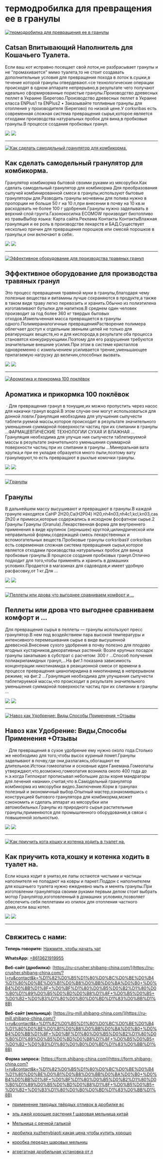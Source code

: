 # термодробилка для превращения ее в гранулы

<a href="https://swt.shibang-china.com/?l=ru&img&k=%D1%82%D0%B5%D1%80%D0%BC%D0%BE%D0%B4%D1%80%D0%BE%D0%B1%D0%B8%D0%BB%D0%BA%D0%B0+%D0%B4%D0%BB%D1%8F+%D0%BF%D1%80%D0%B5%D0%B2%D1%80%D0%B0%D1%89%D0%B5%D0%BD%D0%B8%D1%8F+%D0%B5%D0%B5+%D0%B2+%D0%B3%D1%80%D0%B0%D0%BD%D1%83%D0%BB%D1%8B" target="_blank">![термодробилка для превращения ее в гранулы](http://static.shibang-china.com/all-800x300/716.jpg)</a>

## Catsan Впитывающий Наполнитель для Кошачьего Туалета.
Если ваш кот исправно посещает свой лоток,не разбрасывает гранулы и не &quot;промахивается&quot; мимо туалета,то не стоит создавать дополнительные условия для превращения похода в лоток в.сушки,в течение которой гранулы отвердевают.&lt;се технологические операции происходят в одном аппарате непрерывно,в результате чего получают идеально сформированные пористые гранулы.Производство древесных пеллет в Украине (Берегово.Производство древесных пеллет в Украине класса ENPlus1 та ENPlus2 • Заказывайте топливные гранулы для отопления у производителя (Берегово) по низкой цене.У corksribas есть современная сложная система превращения сырья,которое является отходами производства натуральных пробок для вина,в пробковые гранулы.В процессе создания пробковых гранул.


<a href="https://whatsapp.shibangsoft.com/WhatsApp.php" target="_blank" title="WhatsApp">![](http://static.shibang-china.com/icon/whatsapp.png)</a> <a href="https://swt.shibang-china.com/?l=ru&icon&k=%D1%82%D0%B5%D1%80%D0%BC%D0%BE%D0%B4%D1%80%D0%BE%D0%B1%D0%B8%D0%BB%D0%BA%D0%B0+%D0%B4%D0%BB%D1%8F+%D0%BF%D1%80%D0%B5%D0%B2%D1%80%D0%B0%D1%89%D0%B5%D0%BD%D0%B8%D1%8F+%D0%B5%D0%B5+%D0%B2+%D0%B3%D1%80%D0%B0%D0%BD%D1%83%D0%BB%D1%8B" target="_blank">![](http://static.shibang-china.com/icon/chat-ru.png)</a>

---

<a href="https://swt.shibang-china.com/?l=ru&img&k=%D1%82%D0%B5%D1%80%D0%BC%D0%BE%D0%B4%D1%80%D0%BE%D0%B1%D0%B8%D0%BB%D0%BA%D0%B0+%D0%B4%D0%BB%D1%8F+%D0%BF%D1%80%D0%B5%D0%B2%D1%80%D0%B0%D1%89%D0%B5%D0%BD%D0%B8%D1%8F+%D0%B5%D0%B5+%D0%B2+%D0%B3%D1%80%D0%B0%D0%BD%D1%83%D0%BB%D1%8B" target="_blank">![Как сделать самодельный гранулятор для комбикорма.](http://static.shibang-china.com/all-800x300/1107.jpg)</a>

## Как сделать самодельный гранулятор для комбикорма.
Гранулятор комбикорма бытовой своими руками из мясорубки.Как сделать самодельный гранулятор для комбикорма Для преобразования сыпучей комбинированной смеси в гранулы,используют бытовые грануляторы для.Разводить гранулы мочевины для полива нужно в пропорции не больше 50 г на 10 л,при внесении в почву на 10 кв.м расходовать не более 100 г удобрения.Гранулы нужно заделывать в верхний слой грунта.Газонокосилка ECOMOW производит биотопливо из травыВыбор языка: Карта сайта.Реклама Контакты КонтактыВлажная грануляция и ее роль в производстве лекарств и БАД.Существует несколько причин для превращения порошков или смесей порошков в гранулы,и они включают в себя:.


<a href="https://whatsapp.shibangsoft.com/WhatsApp.php" target="_blank" title="WhatsApp">![](http://static.shibang-china.com/icon/whatsapp.png)</a> <a href="https://swt.shibang-china.com/?l=ru&icon&k=%D1%82%D0%B5%D1%80%D0%BC%D0%BE%D0%B4%D1%80%D0%BE%D0%B1%D0%B8%D0%BB%D0%BA%D0%B0+%D0%B4%D0%BB%D1%8F+%D0%BF%D1%80%D0%B5%D0%B2%D1%80%D0%B0%D1%89%D0%B5%D0%BD%D0%B8%D1%8F+%D0%B5%D0%B5+%D0%B2+%D0%B3%D1%80%D0%B0%D0%BD%D1%83%D0%BB%D1%8B" target="_blank">![](http://static.shibang-china.com/icon/chat-ru.png)</a>

---

<a href="https://swt.shibang-china.com/?l=ru&img&k=%D1%82%D0%B5%D1%80%D0%BC%D0%BE%D0%B4%D1%80%D0%BE%D0%B1%D0%B8%D0%BB%D0%BA%D0%B0+%D0%B4%D0%BB%D1%8F+%D0%BF%D1%80%D0%B5%D0%B2%D1%80%D0%B0%D1%89%D0%B5%D0%BD%D0%B8%D1%8F+%D0%B5%D0%B5+%D0%B2+%D0%B3%D1%80%D0%B0%D0%BD%D1%83%D0%BB%D1%8B" target="_blank">![Эффективное оборудование для производства травяных гранул](http://static.shibang-china.com/all-800x300/99.jpg)</a>

## Эффективное оборудование для производства травяных гранул
Это процесс превращения травяной муки в гранулы,благодаря чему полезные вещества и витамины лучше сохраняются в продукте,а также в таком виде траву легко перевозить и хранить.Обычно из полиэтилена изготавливают бутылки для напитков.В среднем один человек производит за год более 360 кг твердых бытовых отходов.Измельченная масса превращается в гранулы одного.Полимераналогичные превращенияРастворение полимера облегчает доступ к отдельным звеньям цепей не только для реагирующих веществ,но и для кислорода,в результате оба процесса становятся конкурирующими.Поэтому для его разрушения требуются значительные внешние усилия.При этом в системе кристаллов одновременно с измельчением усиливается трение,уменьшающее прилагаемую нагрузку до величин,способных вызвать.


<a href="https://whatsapp.shibangsoft.com/WhatsApp.php" target="_blank" title="WhatsApp">![](http://static.shibang-china.com/icon/whatsapp.png)</a> <a href="https://swt.shibang-china.com/?l=ru&icon&k=%D1%82%D0%B5%D1%80%D0%BC%D0%BE%D0%B4%D1%80%D0%BE%D0%B1%D0%B8%D0%BB%D0%BA%D0%B0+%D0%B4%D0%BB%D1%8F+%D0%BF%D1%80%D0%B5%D0%B2%D1%80%D0%B0%D1%89%D0%B5%D0%BD%D0%B8%D1%8F+%D0%B5%D0%B5+%D0%B2+%D0%B3%D1%80%D0%B0%D0%BD%D1%83%D0%BB%D1%8B" target="_blank">![](http://static.shibang-china.com/icon/chat-ru.png)</a>

---

<a href="https://swt.shibang-china.com/?l=ru&img&k=%D1%82%D0%B5%D1%80%D0%BC%D0%BE%D0%B4%D1%80%D0%BE%D0%B1%D0%B8%D0%BB%D0%BA%D0%B0+%D0%B4%D0%BB%D1%8F+%D0%BF%D1%80%D0%B5%D0%B2%D1%80%D0%B0%D1%89%D0%B5%D0%BD%D0%B8%D1%8F+%D0%B5%D0%B5+%D0%B2+%D0%B3%D1%80%D0%B0%D0%BD%D1%83%D0%BB%D1%8B" target="_blank">![Ароматика и прикормка 100 поклёвок](http://static.shibang-china.com/all-800x300/511.jpg)</a>

## Ароматика и прикормка 100 поклёвок
&nbsp;&#0183;&#32;Для превращения гранул в тонущие,их можно пропустить через насос для накачки гранул водой.В этом случае они могут использоваться для донной ловли.Грануляция необходима для улучшения сыпучести таблети руемой массы,которое происходит в результате значительного уменьшения суммарной поверхности частиц при их слипании в гранулы …ФАРМАЦЕВТИЧЕСКИЕ ТЕХНОЛОГИИ СУХАЯ И ВЛАЖНАЯ …Грануляция необходима для улучше ния сыпучести таблетируемой массы в результате значительного уменьшения суммарной поверхности частиц при их слипании в гранулы …Минеральная вата хрупка,и при ее укладке образуется много пыли,поэтому вату гранулируют,то есть превращают в рыхлые комочки гранулы.


<a href="https://whatsapp.shibangsoft.com/WhatsApp.php" target="_blank" title="WhatsApp">![](http://static.shibang-china.com/icon/whatsapp.png)</a> <a href="https://swt.shibang-china.com/?l=ru&icon&k=%D1%82%D0%B5%D1%80%D0%BC%D0%BE%D0%B4%D1%80%D0%BE%D0%B1%D0%B8%D0%BB%D0%BA%D0%B0+%D0%B4%D0%BB%D1%8F+%D0%BF%D1%80%D0%B5%D0%B2%D1%80%D0%B0%D1%89%D0%B5%D0%BD%D0%B8%D1%8F+%D0%B5%D0%B5+%D0%B2+%D0%B3%D1%80%D0%B0%D0%BD%D1%83%D0%BB%D1%8B" target="_blank">![](http://static.shibang-china.com/icon/chat-ru.png)</a>

---

<a href="https://swt.shibang-china.com/?l=ru&img&k=%D1%82%D0%B5%D1%80%D0%BC%D0%BE%D0%B4%D1%80%D0%BE%D0%B1%D0%B8%D0%BB%D0%BA%D0%B0+%D0%B4%D0%BB%D1%8F+%D0%BF%D1%80%D0%B5%D0%B2%D1%80%D0%B0%D1%89%D0%B5%D0%BD%D0%B8%D1%8F+%D0%B5%D0%B5+%D0%B2+%D0%B3%D1%80%D0%B0%D0%BD%D1%83%D0%BB%D1%8B" target="_blank">![Гранулы](http://static.shibang-china.com/all-800x300/612.jpg)</a>

## Гранулы
В дальнейшем массу высушивают и превращают в гранулы.В каждой грануле находятся СаНР 2Н20,Са(Н2Р04) Н20,nh4n03,nh4c1,kcl,kn03,cas 2h20 и примеси,которые содержались в исходном фосфатном сырье.2 Гранулы Гранулы (Granula).Лекарственная форма для внутреннего применения в виде крупинок (зернышек) круглой,цилиндрической или неправильной формы,содержащей смесь лекарственных и вспомогательных веществ.Пробковые гранулы corksribasУ corksribas есть современная сложная система превращения сырья,которое является отходами производства натуральных пробок для вина,в пробковые гранулы.В процессе создания пробковых гранул.Отлично подходит для того,чтобы применять и хранить в домашних условиях.Продается в магазинах для садоводов,и имеет удобную расфасовку,от 1 кг.Для …


<a href="https://whatsapp.shibangsoft.com/WhatsApp.php" target="_blank" title="WhatsApp">![](http://static.shibang-china.com/icon/whatsapp.png)</a> <a href="https://swt.shibang-china.com/?l=ru&icon&k=%D1%82%D0%B5%D1%80%D0%BC%D0%BE%D0%B4%D1%80%D0%BE%D0%B1%D0%B8%D0%BB%D0%BA%D0%B0+%D0%B4%D0%BB%D1%8F+%D0%BF%D1%80%D0%B5%D0%B2%D1%80%D0%B0%D1%89%D0%B5%D0%BD%D0%B8%D1%8F+%D0%B5%D0%B5+%D0%B2+%D0%B3%D1%80%D0%B0%D0%BD%D1%83%D0%BB%D1%8B" target="_blank">![](http://static.shibang-china.com/icon/chat-ru.png)</a>

---

<a href="https://swt.shibang-china.com/?l=ru&img&k=%D1%82%D0%B5%D1%80%D0%BC%D0%BE%D0%B4%D1%80%D0%BE%D0%B1%D0%B8%D0%BB%D0%BA%D0%B0+%D0%B4%D0%BB%D1%8F+%D0%BF%D1%80%D0%B5%D0%B2%D1%80%D0%B0%D1%89%D0%B5%D0%BD%D0%B8%D1%8F+%D0%B5%D0%B5+%D0%B2+%D0%B3%D1%80%D0%B0%D0%BD%D1%83%D0%BB%D1%8B" target="_blank">![Пеллеты или дрова что выгоднее сравниваем комфорт и …](http://static.shibang-china.com/all-800x300/551.jpg)</a>

## Пеллеты или дрова что выгоднее сравниваем комфорт и …
Для превращения сырья в пеллеты — гранулы используют пресс гранулятор.В нем под воздействием пара высокой температуры и интенсивного перемешивания сырье в виде высушенной древесной.Внесение сухого удобрения в почву полезно для плодово ягодных кустарников,декоративных растений: Возле крупных посадок гранулы закапываю в субстрат с расчетом: 300 г …Способ получения полиакриламидных гранул,…На фиг.1 показана зависимость концентрации никотинамида в реакционной смеси от времени в процессе превращения цианопиридина в никотинамид в непрерывном режиме; на фиг.2 …Грануляция необходима для улучшения сыпучести таблетируемой массы,что происходит в результате значительного уменьшения суммарной поверхности частиц при их слипании в гранулы …


<a href="https://whatsapp.shibangsoft.com/WhatsApp.php" target="_blank" title="WhatsApp">![](http://static.shibang-china.com/icon/whatsapp.png)</a> <a href="https://swt.shibang-china.com/?l=ru&icon&k=%D1%82%D0%B5%D1%80%D0%BC%D0%BE%D0%B4%D1%80%D0%BE%D0%B1%D0%B8%D0%BB%D0%BA%D0%B0+%D0%B4%D0%BB%D1%8F+%D0%BF%D1%80%D0%B5%D0%B2%D1%80%D0%B0%D1%89%D0%B5%D0%BD%D0%B8%D1%8F+%D0%B5%D0%B5+%D0%B2+%D0%B3%D1%80%D0%B0%D0%BD%D1%83%D0%BB%D1%8B" target="_blank">![](http://static.shibang-china.com/icon/chat-ru.png)</a>

---

<a href="https://swt.shibang-china.com/?l=ru&img&k=%D1%82%D0%B5%D1%80%D0%BC%D0%BE%D0%B4%D1%80%D0%BE%D0%B1%D0%B8%D0%BB%D0%BA%D0%B0+%D0%B4%D0%BB%D1%8F+%D0%BF%D1%80%D0%B5%D0%B2%D1%80%D0%B0%D1%89%D0%B5%D0%BD%D0%B8%D1%8F+%D0%B5%D0%B5+%D0%B2+%D0%B3%D1%80%D0%B0%D0%BD%D1%83%D0%BB%D1%8B" target="_blank">![Навоз как Удобрение: Виды,Способы Применения +Отзывы](http://static.shibang-china.com/all-800x300/877.jpg)</a>

## Навоз как Удобрение: Виды,Способы Применения +Отзывы
&nbsp;&#0183;&#32;Для превращения в сухое удобрение ему нужно около года.Столько же необходимо для того,чтобы высох куриный помет.Гранулы заделывают в почву,где они,разлагаясь,обогащают ее длительное.Истоки гомеопатии и основные идеи Ганемана.Гомеопаты утверждают,что,возможно,гомеопатия возникла около 400 года до н.э.когда Гиппократ прописывал небольшие дозы корня мандрагоры для лечения &#171;мании&#187;,считая,что в.Самодельный гранулятор комбикорма из мясорубки видео.Заключение.Корм в гранулах полезный и экономичный выбор.Опытный мастер,ознакомившись с конструкцией бытового гранулятора для комбикорма,может сэкономить и сделать аппарат из мясорубки или автомобильных.Гранулы из природного сырья растительные гранулы,применяются для промышленного оборудования,в связи с повышенной зольностью.


<a href="https://whatsapp.shibangsoft.com/WhatsApp.php" target="_blank" title="WhatsApp">![](http://static.shibang-china.com/icon/whatsapp.png)</a> <a href="https://swt.shibang-china.com/?l=ru&icon&k=%D1%82%D0%B5%D1%80%D0%BC%D0%BE%D0%B4%D1%80%D0%BE%D0%B1%D0%B8%D0%BB%D0%BA%D0%B0+%D0%B4%D0%BB%D1%8F+%D0%BF%D1%80%D0%B5%D0%B2%D1%80%D0%B0%D1%89%D0%B5%D0%BD%D0%B8%D1%8F+%D0%B5%D0%B5+%D0%B2+%D0%B3%D1%80%D0%B0%D0%BD%D1%83%D0%BB%D1%8B" target="_blank">![](http://static.shibang-china.com/icon/chat-ru.png)</a>

---

<a href="https://swt.shibang-china.com/?l=ru&img&k=%D1%82%D0%B5%D1%80%D0%BC%D0%BE%D0%B4%D1%80%D0%BE%D0%B1%D0%B8%D0%BB%D0%BA%D0%B0+%D0%B4%D0%BB%D1%8F+%D0%BF%D1%80%D0%B5%D0%B2%D1%80%D0%B0%D1%89%D0%B5%D0%BD%D0%B8%D1%8F+%D0%B5%D0%B5+%D0%B2+%D0%B3%D1%80%D0%B0%D0%BD%D1%83%D0%BB%D1%8B" target="_blank">![Как приучить кота,кошку и котенка ходить в туалет на.](http://static.shibang-china.com/all-800x300/215.jpg)</a>

## Как приучить кота,кошку и котенка ходить в туалет на.
Если кошка ходит в унитаз,ее лапы остаются чистыми и частицы наполнителя не попадают на ковры и паркет.Поддон с наполнителем для кошачьего туалета нужно ежедневно мыть и менять гранулы.При изготовлении гранулятора своими руками первым делом стоит выбрать мотор Гранулятор,изготовленный в домашних условиях,позволяет обеспечить себя пеллетами из опилок для отопления частного дома,если ваш котел.

<a href="https://whatsapp.shibangsoft.com/WhatsApp.php" target="_blank" title="WhatsApp">![](http://static.shibang-china.com/icon/whatsapp.png)</a> <a href="https://swt.shibang-china.com/?l=ru&icon&k=%D1%82%D0%B5%D1%80%D0%BC%D0%BE%D0%B4%D1%80%D0%BE%D0%B1%D0%B8%D0%BB%D0%BA%D0%B0+%D0%B4%D0%BB%D1%8F+%D0%BF%D1%80%D0%B5%D0%B2%D1%80%D0%B0%D1%89%D0%B5%D0%BD%D0%B8%D1%8F+%D0%B5%D0%B5+%D0%B2+%D0%B3%D1%80%D0%B0%D0%BD%D1%83%D0%BB%D1%8B" target="_blank">![](http://static.shibang-china.com/icon/chat-ru.png)</a>

---
## Свяжитесь с нами:

**Теперь говорите:** [Нажмите, чтобы начать чат](https://swt.shibang-china.com?l=ru&contact&k=%D1%82%D0%B5%D1%80%D0%BC%D0%BE%D0%B4%D1%80%D0%BE%D0%B1%D0%B8%D0%BB%D0%BA%D0%B0+%D0%B4%D0%BB%D1%8F+%D0%BF%D1%80%D0%B5%D0%B2%D1%80%D0%B0%D1%89%D0%B5%D0%BD%D0%B8%D1%8F+%D0%B5%D0%B5+%D0%B2+%D0%B3%D1%80%D0%B0%D0%BD%D1%83%D0%BB%D1%8B)

**WhatsApp:**  [+8613621919955](https://whatsapp.shibangsoft.com/WhatsApp.php)

**Веб-сайт (дробилка):** [https://ru-crusher.shibang-china.com/](https://ru-crusher.shibang-china.com/?l=ru&contact&k=%D1%82%D0%B5%D1%80%D0%BC%D0%BE%D0%B4%D1%80%D0%BE%D0%B1%D0%B8%D0%BB%D0%BA%D0%B0+%D0%B4%D0%BB%D1%8F+%D0%BF%D1%80%D0%B5%D0%B2%D1%80%D0%B0%D1%89%D0%B5%D0%BD%D0%B8%D1%8F+%D0%B5%D0%B5+%D0%B2+%D0%B3%D1%80%D0%B0%D0%BD%D1%83%D0%BB%D1%8B)

**Веб-сайт (мельница):** [https://ru-mill.shibang-china.com/](https://ru-mill.shibang-china.com/?l=ru&contact&k=%D1%82%D0%B5%D1%80%D0%BC%D0%BE%D0%B4%D1%80%D0%BE%D0%B1%D0%B8%D0%BB%D0%BA%D0%B0+%D0%B4%D0%BB%D1%8F+%D0%BF%D1%80%D0%B5%D0%B2%D1%80%D0%B0%D1%89%D0%B5%D0%BD%D0%B8%D1%8F+%D0%B5%D0%B5+%D0%B2+%D0%B3%D1%80%D0%B0%D0%BD%D1%83%D0%BB%D1%8B)

**Форма запроса:** [https://form.shibang-china.com](https://form.shibang-china.com?l=ru&contact&k=%D1%82%D0%B5%D1%80%D0%BC%D0%BE%D0%B4%D1%80%D0%BE%D0%B1%D0%B8%D0%BB%D0%BA%D0%B0+%D0%B4%D0%BB%D1%8F+%D0%BF%D1%80%D0%B5%D0%B2%D1%80%D0%B0%D1%89%D0%B5%D0%BD%D0%B8%D1%8F+%D0%B5%D0%B5+%D0%B2+%D0%B3%D1%80%D0%B0%D0%BD%D1%83%D0%BB%D1%8B)

* [применение твердых твёрдых отливок в дробилке вс](../124/%D0%BF%D1%80%D0%B8%D0%BC%D0%B5%D0%BD%D0%B5%D0%BD%D0%B8%D0%B5%20%D1%82%D0%B2%D0%B5%D1%80%D0%B4%D1%8B%D1%85%20%D1%82%D0%B2%D1%91%D1%80%D0%B4%D1%8B%D1%85%20%D0%BE%D1%82%D0%BB%D0%B8%D0%B2%D0%BE%D0%BA%20%D0%B2%20%D0%B4%D1%80%D0%BE%D0%B1%D0%B8%D0%BB%D0%BA%D0%B5%20%D0%B2%D1%81.md)

* [эль джей хорошие растения f шаровая мельница китай](../121/%D1%8D%D0%BB%D1%8C%20%D0%B4%D0%B6%D0%B5%D0%B9%20%D1%85%D0%BE%D1%80%D0%BE%D1%88%D0%B8%D0%B5%20%D1%80%D0%B0%D1%81%D1%82%D0%B5%D0%BD%D0%B8%D1%8F%20f%20%D1%88%D0%B0%D1%80%D0%BE%D0%B2%D0%B0%D1%8F%20%D0%BC%D0%B5%D0%BB%D1%8C%D0%BD%D0%B8%D1%86%D0%B0%20%D0%BA%D0%B8%D1%82%D0%B0%D0%B9.md)

* [Мельница с речной галькой](../124/%D0%9C%D0%B5%D0%BB%D1%8C%D0%BD%D0%B8%D1%86%D0%B0%20%D1%81%20%D1%80%D0%B5%D1%87%D0%BD%D0%BE%D0%B9%20%D0%B3%D0%B0%D0%BB%D1%8C%D0%BA%D0%BE%D0%B9.md)

* [дробилка xuzhenybiaoti какая цена чтобы купить хорошо](../123/%D0%B4%D1%80%D0%BE%D0%B1%D0%B8%D0%BB%D0%BA%D0%B0%20xuzhenybiaoti%20%D0%BA%D0%B0%D0%BA%D0%B0%D1%8F%20%D1%86%D0%B5%D0%BD%D0%B0%20%D1%87%D1%82%D0%BE%D0%B1%D1%8B%20%D0%BA%D1%83%D0%BF%D0%B8%D1%82%D1%8C%20%D1%85%D0%BE%D1%80%D0%BE%D1%88%D0%BE.md)

* [коробка передач шаровых мельниц](../124/%D0%BA%D0%BE%D1%80%D0%BE%D0%B1%D0%BA%D0%B0%20%D0%BF%D0%B5%D1%80%D0%B5%D0%B4%D0%B0%D1%87%20%D1%88%D0%B0%D1%80%D0%BE%D0%B2%D1%8B%D1%85%20%D0%BC%D0%B5%D0%BB%D1%8C%D0%BD%D0%B8%D1%86.md)

* [агрегатная дробильная установка от л](../122/%D0%B0%D0%B3%D1%80%D0%B5%D0%B3%D0%B0%D1%82%D0%BD%D0%B0%D1%8F%20%D0%B4%D1%80%D0%BE%D0%B1%D0%B8%D0%BB%D1%8C%D0%BD%D0%B0%D1%8F%20%D1%83%D1%81%D1%82%D0%B0%D0%BD%D0%BE%D0%B2%D0%BA%D0%B0%20%D0%BE%D1%82%20%D0%BB.md)